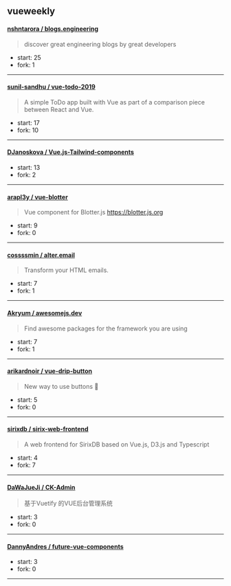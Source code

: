 ## vueweekly

#### [nshntarora / blogs.engineering](https://github.com/nshntarora/blogs.engineering)

> discover great engineering blogs by great developers

+ start: 25
+ fork: 1

----


#### [sunil-sandhu / vue-todo-2019](https://github.com/sunil-sandhu/vue-todo-2019)

> A simple ToDo app built with Vue as part of a comparison piece between React and Vue.

+ start: 17
+ fork: 10

----


#### [DJanoskova / Vue.js-Tailwind-components](https://github.com/DJanoskova/Vue.js-Tailwind-components)

> 

+ start: 13
+ fork: 2

----


#### [arapl3y / vue-blotter](https://github.com/arapl3y/vue-blotter)

> Vue component for Blotter.js https://blotter.js.org

+ start: 9
+ fork: 0

----


#### [cossssmin / alter.email](https://github.com/cossssmin/alter.email)

> Transform your HTML emails.

+ start: 7
+ fork: 1

----


#### [Akryum / awesomejs.dev](https://github.com/Akryum/awesomejs.dev)

> Find awesome packages for the framework you are using

+ start: 7
+ fork: 1

----


#### [arikardnoir / vue-drip-button](https://github.com/arikardnoir/vue-drip-button)

> New way to use buttons 🎨

+ start: 5
+ fork: 0

----


#### [sirixdb / sirix-web-frontend](https://github.com/sirixdb/sirix-web-frontend)

> A web frontend for SirixDB based on Vue.js, D3.js and Typescript

+ start: 4
+ fork: 7

----


#### [DaWaJueJi / CK-Admin](https://github.com/DaWaJueJi/CK-Admin)

> 基于Vuetify  的VUE后台管理系统

+ start: 3
+ fork: 0

----


#### [DannyAndres / future-vue-components](https://github.com/DannyAndres/future-vue-components)

> 

+ start: 3
+ fork: 0

----

